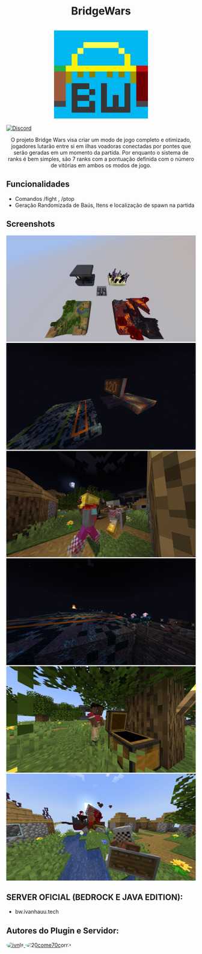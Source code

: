 <h1 align="center">BridgeWars</h1>

<p align="center">
    <img src="images/bw-logo.png" alt="Logo" width="250"/>
</p>

[![Discord](https://img.shields.io/discord/345628548716822530.svg?color=7289DA&style=for-the-badge&logo=discord)](https://discord.gg/NCsG2ufhDc)

<p align="center">
    O projeto Bridge Wars visa criar um modo de jogo completo e otimizado, jogadores lutarão entre si em ilhas voadoras conectadas por pontes que serão geradas em um momento da partida.
    Por enquanto o sistema de ranks é bem simples, são 7 ranks com a pontuação definida com o número de vitórias em ambos os modos de jogo.
</p>

## Funcionalidades

- Comandos /fight <Modo de jogo>, /ptop <Modo de jogo> <Quantidade de players listadps>
- Geração Randomizada de Baús, Itens e localização de spawn na partida


## Screenshots

![App Screenshot](images/1.png)
![App Screenshot](images/14.png)
![App Screenshot](images/5.png)
![App Screenshot](images/16.png)
![App Screenshot](images/8.png)
![App Screenshot](images/13.png)



## SERVER OFICIAL (BEDROCK E JAVA EDITION):

- bw.ivanhauu.tech

## Autores do Plugin e Servidor:

<a style="border-radius: 50%;" href="https://www.github.com/ivnls">
    <img style="border-radius: 50%;" src="https://avatars.githubusercontent.com/u/165328590?s=400&u=344fe74461cdc9181478dfa7ae674ed5274a77fe&v=4" width="100" alt="ivnls" />
</a>
<a style="border-radius: 50%;" href="https://www.github.com/20come70corr3">
    <img style="border-radius: 50%;" src="https://avatars.githubusercontent.com/u/142798610?v=4" width="100" alt="20come70corr3" />
</a>

